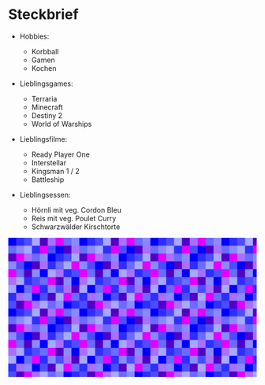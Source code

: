 # Steckbrief

- Hobbies:  
   - Korbball
   - Gamen
   - Kochen

- Lieblingsgames: 
   - Terraria
   - Minecraft
   - Destiny 2
   - World of Warships

- Lieblingsfilme:
   - Ready Player One
   - Interstellar
   - Kingsman 1 / 2
   - Battleship

- Lieblingsessen:
   - Hörnli mit veg. Cordon Bleu
   - Reis mit veg. Poulet Curry
   - Schwarzwälder Kirschtorte

![](./images/Twitch_GraficPixel_Blau.png)

